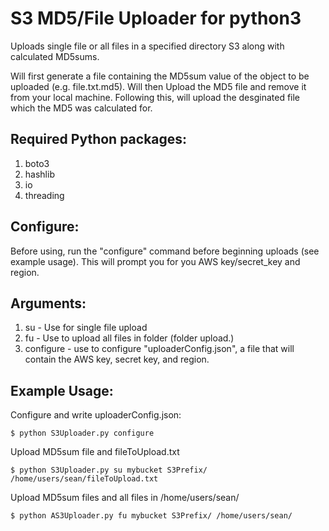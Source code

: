 # S3 MD5/File Uploader for python3

Uploads single file or all files in a specified directory S3 along with calculated MD5sums.  

Will first generate a file containing the MD5sum value of the object to be uploaded (e.g. file.txt.md5). Will then Upload the MD5 file and remove it from your local machine.  Following this, will upload the desginated file which the MD5 was calculated for.   

## Required Python packages:

1. boto3
2. hashlib
3. io
4. threading
 
## Configure:
Before using, run the "configure" command before beginning uploads (see example usage).  This will prompt you for you AWS key/secret_key and region.

## Arguments:
1. su - Use for single file upload
2. fu - Use to upload all files in folder (folder upload.)
3. configure - use to configure "uploaderConfig.json", a file that will contain the AWS key, secret key, and region.

## Example Usage:

  Configure and write uploaderConfig.json:
  
  `$ python S3Uploader.py configure`
  
  Upload MD5sum file and fileToUpload.txt
  
  `$ python S3Uploader.py su mybucket S3Prefix/ /home/users/sean/fileToUpload.txt`
  
  Upload MD5sum files and all files in /home/users/sean/
  
  `$ python AS3Uploader.py fu mybucket S3Prefix/ /home/users/sean/`
